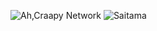 ![Ah,Craapy Network](https://imgs.xkcd.com/comics/compiling.png)
![Saitama](https://i.imgur.com/J6xxrEz.png)
